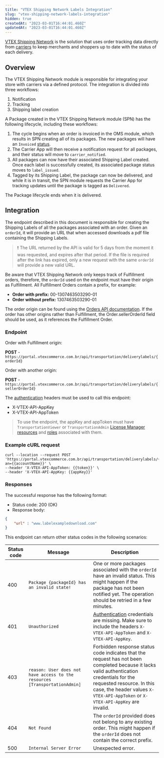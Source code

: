 ```yaml
---
title: "VTEX Shipping Network Labels Integration"
slug: "vtex-shipping-network-labels-integration"
hidden: true
createdAt: "2023-03-01T16:44:01.460Z"
updatedAt: "2023-03-01T16:44:01.460Z"
---
```


[VTEX Shipping Network](https://vtex.com/br-pt/shipping-network/) is the solution that uses order tracking data directly from [carriers](https://help.vtex.com/en/tutorial/carries-on-vtex--7u9duMD5UQa2QQwukAWMcE) to keep merchants and shoppers up to date with the status of each delivery.

## Overview

The VTEX Shipping Network module is responsible for integrating your store with carriers via a defined protocol. The integration is divided into three workflows:

1. Notification
2. Tracking
3. Shipping label creation

 A Package created in the VTEX Shipping Network module (SPN) has the following lifecycle, including these workflows:

1. The cycle begins when an order is invoiced in the OMS module, which results in SPN creating all of its packages. The new packages will have an `Invoiced` [status](https://help.vtex.com/en/tutorial/order-flow-and-status--tutorials_196).
2. The Carrier App will then receive a notification request for all packages, and their status will move to `carrier_notified`.
3. All packages can now have their associated Shipping Label created. Once each label is successfully created, its associated package status moves to `label_issued`.
4. Tagged by its Shipping Label, the package can now be delivered, and while it is in transit, the SPN module requests the Carrier App for tracking updates until the package is tagged as `Delivered`.

The Package lifecycle ends when it is delivered.

## Integration

The endpoint described in this document is responsible for creating the Shipping Labels of all the packages associated with an order. Given an `orderId`, it will provide an URL that when accessed downloads a pdf file containing the Shipping Labels.

>❗ The URL returned by the API is valid for 5 days from the moment it was requested, and expires after that period. If the file is required after the link has expired, only a new request with the same `orderId` will provide a new valid URL.

Be aware that VTEX Shipping Network only keeps track of Fulfillment orders, therefore, the `orderId` used on the endpoint must have their origin as Fulfillment. All Fulfillment Orders contain a prefix, for example:

- **Order with prefix:** 00-1307463503290-01
- **Order without prefix:** 1307463503290-01

The order origin can be found using the [Orders API documentation](https://developers.vtex.com/docs/api-reference/orders-api#get-/api/oms/pvt/orders/-orderId-). If the order has other origins rather than Fulfillment, the Order.sellerOrderId field should be used, as it references the Fulfillment Order.

### Endpoint

Order with Fulfillment origin:

**POST** - `https://portal.vtexcommerce.com.br/api/transportation/deliverylabels/{orderId}`

Order with another origin:

**POST** - `https://portal.vtexcommerce.com.br/api/transportation/deliverylabels/{sellerOrderId}`

The [authentication](https://developers.vtex.com/docs/guides/authentication-overview#application-keys) headers must be used to call this endpoint:

- X-VTEX-API-AppKey
- X-VTEX-API-AppToken

> To use the endpoint, the appKey and appToken must have `TransportationViewer` or `TransportationAdmin` [License Manager resources](https://help.vtex.com/en/tutorial/license-manager-resources--3q6ztrC8YynQf6rdc6euk3) and [roles](https://help.vtex.com/en/tutorial/roles--7HKK5Uau2H6wxE1rH5oRbc) associated with them.

### Example cURL request

```curl
curl --location --request POST 'https://portal.vtexcommerce.com.br/api/transportation/deliverylabels/{{orderId}}?an={{accountName}}' \
--header 'X-VTEX-API-AppToken: {{token}}' \
--header 'X-VTEX-API-AppKey: {{appKey}}'
```

### Responses

The successful response has the following format:

- Status code: 200 (OK)
- Response body:

```json
{
    "url" : "www.labelexampledownload.com"
}
```

This endpoint can return other status codes in the following scenarios:

| **Status code** | **Message** | **Description** |
| ---------- | ---------- | ---------- |
| 400 | `Package {packageId} has an invalid state!` | One or more packages associated with the `orderId` have an invalid status. This might happen if the package has not been notified yet. The operation should be retried in a few minutes. |
| 401 | `Unauthorized` | [Authentication](https://developers.vtex.com/docs/guides/authentication-overview#application-keys) credentials are missing. Make sure to include the headers `X-VTEX-API-AppToken` and `X-VTEX-API-AppKey`. |
| 403 | `reason: User does not have access to the resources [TransportationAdmin]` | Forbidden response status code indicates that the request has not been completed because it lacks valid authentication credentials for the requested resource. In this case, the header values `X-VTEX-API-AppToken` or `X-VTEX-API-AppKey` are invalid. |
| 404 | `Not Found` | The `orderId` provided does not belong to any existing order. This might happen if the `orderId` does not contain the correct prefix. |
| 500 | `Internal Server Error` | Unexpected error. |
